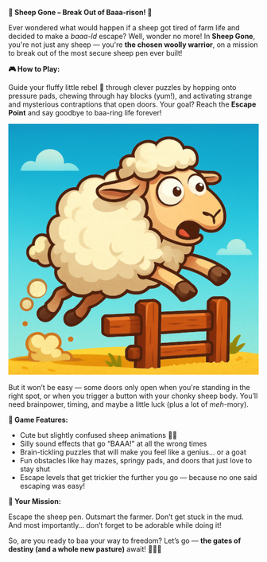 
**🐑 Sheep Gone – Break Out of Baaa-rison! 🚪**

Ever wondered what would happen if a sheep got tired of farm life and decided to make a *baaa-ld* escape? Well, wonder no more! In **Sheep Gone**, you're not just any sheep — you're **the chosen woolly warrior**, on a mission to break out of the most secure sheep pen ever built!

**🎮 How to Play:**

Guide your fluffy little rebel 🐑 through clever puzzles by hopping onto pressure pads, chewing through hay blocks (yum!), and activating strange and mysterious contraptions that open doors. Your goal? Reach the **Escape Point** and say goodbye to baa-ring life forever!

![screenshot](Assets/Images/game_icon.png) 

But it won’t be easy — some doors only open when you're standing in the right spot, or when you trigger a button with your chonky sheep body. You’ll need brainpower, timing, and maybe a little luck (plus a lot of *meh*-mory).

**🌟 Game Features:**

* Cute but slightly confused sheep animations 🐑💫
* Silly sound effects that go “BAAA!” at all the wrong times
* Brain-tickling puzzles that will make you feel like a genius... or a goat
* Fun obstacles like hay mazes, springy pads, and doors that just love to stay shut
* Escape levels that get trickier the further you go — because no one said escaping was easy!

**🎯 Your Mission:**

Escape the sheep pen. Outsmart the farmer. Don’t get stuck in the mud. And most importantly… don’t forget to be adorable while doing it!

So, are you ready to baa your way to freedom? Let’s go — **the gates of destiny (and a whole new pasture)** await! 🌾🐑💨

